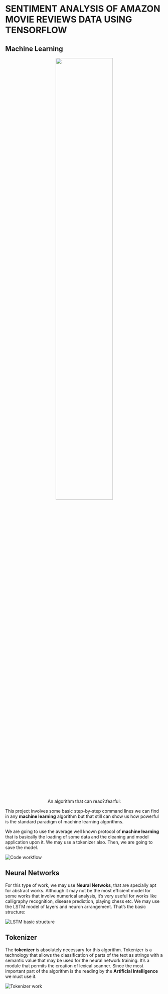 # SENTIMENT ANALYSIS OF AMAZON MOVIE REVIEWS DATA USING TENSORFLOW

## Machine Learning

<div align="center"><img src="https://images.unsplash.com/photo-1506880018603-83d5b814b5a6?ixlib=rb-1.2.1&ixid=MnwxMjA3fDB8MHxzZWFyY2h8MXx8cmVhZGluZ3xlbnwwfHwwfHw%3D&w=1000&q=80" width=60% height=60%><p>An algorithm that can read?:fearful:</p></div>

This project involves some basic step-by-step command lines we can find in any **machine learning** algorithm but that still can show us how powerful is the standard paradigm of machine learning algorithms. 

We are going to use the average well known protocol of **machine learning** that is basically the loading of some data and the cleaning and model application upon it. We may use a tokenizer also. Then, we are going to save the model.

![Code workflow](“images/workflow_sentiment_analysis.png/”)

## Neural Networks
For this type of work, we may use **Neural Netwoks**, that are specially apt for abstract works. Although it may not be the most efficient model for some works that involve numerical analysis, it’s very useful for works like calligraphy recognition, disease prediction, playing chess etc. We may use the LSTM model of layers and neuron  arrangement. That’s the basic structure:

![LSTM basic structure](“images/lstm.png/”)

## Tokenizer

The **tokenizer** is absolutely necessary for this algorithm. Tokenizer is a technology that allows the classification of parts of the text as strings with a semantic value that may be used for the neural network training. It’s a module that permits the creation of lexical  scanner. Since the most important part of the algorithm is the reading by the **Artificial Intelligence** we must use it.

![Tokenizer work](“images/movie-was-good.PNG”)
